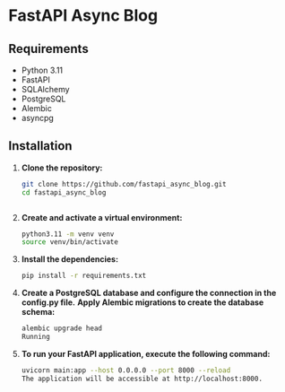 # FastAPI Async Blog

## Requirements

- Python 3.11
- FastAPI
- SQLAlchemy
- PostgreSQL
- Alembic
- asyncpg

## Installation

1. **Clone the repository:**

   ```bash
   git clone https://github.com/fastapi_async_blog.git
   cd fastapi_async_blog



2. **Create and activate a virtual environment:**

   ```bash
   python3.11 -m venv venv
   source venv/bin/activate

3. **Install the dependencies:**

   ```bash
   pip install -r requirements.txt

4. **Create a PostgreSQL database and configure the connection in the config.py file.**
   **Apply Alembic migrations to create the database schema:**

   ```bash
   alembic upgrade head
   Running

5. **To run your FastAPI application, execute the following command:**

   ```bash
   uvicorn main:app --host 0.0.0.0 --port 8000 --reload
   The application will be accessible at http://localhost:8000.
